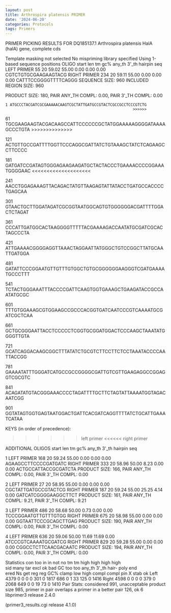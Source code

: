 ```yaml
---
layout: post
title: Arthrospira platensis PRIMER
date: '2024-06-20'
categories: Protocols
tags: Primers
---
```

PRIMER PICKING RESULTS FOR DQ185137.1 Arthrospira platensis HalA (halA) gene, complete cds

Template masking not selected
No mispriming library specified
Using 1-based sequence positions
OLIGO            start  len      tm     gc%  any_th  3'_th hairpin seq 
LEFT PRIMER         55   20   59.02   55.00    0.00   0.00    0.00 CGTCTGTGCGAAGAAGTACG
RIGHT PRIMER       234   20   59.11   55.00    0.00   0.00    0.00 CATTTCCGGGGTTTTCAGGG
SEQUENCE SIZE: 960
INCLUDED REGION SIZE: 960

PRODUCT SIZE: 180, PAIR ANY_TH COMPL: 0.00, PAIR 3'_TH COMPL: 0.00

    1 ATGCCCTACGATCGCGAAAAACAAGTCGCTATTGATGCCGTACTCGCCGCCTCCCGTCTG
                                                            >>>>>>

   61 TGCGAAGAAGTACGACAAGCCATTCCCCCCGCTATGGAAAAAGGGGATAAAAGCCCTGTA
      >>>>>>>>>>>>>>                                              

  121 ACTGTTGCCGATTTTGGTTCCCAGGCGATTATCTGTAAAGCTATCTCAGAAGCCTTCCCC
                                                                  

  181 GATGATCCGATAGTGGGAGAAGAAGATGCTACTACCCTGAAAACCCCGGAAATGGGGAAC
                                        <<<<<<<<<<<<<<<<<<<<      

  241 AACCTGGAGAAAGTTACAGACTATGTTAAGAGTATTATACCTGATGCCACCCCTGAGCAA
                                                                  

  301 GTAACTGCTTGGATAGATCGCGGTAATGGCAGTGTGGGGGGACGATTTTGGACTCTAGAT
                                                                  

  361 CCCATTGATGGCACTAAGGGGTTTTTACGAAAAGACCAATATGCGATCGCACTAGCCCTA
                                                                  

  421 ATTGAAAACGGGGAGGTTAAACTAGGAATTATGGGCTGTCCGGCTTATGCAATTGATGGA
                                                                  

  481 GATATTCCCGGAATGTTGTTTGTGGCTGTGCGGGGGGAAGGGTCGATGAAAATGCCCTTT
                                                                  

  541 TCTACTGGGAAATTTACCCCGATTCAAGTGGTGAAAGCTGAAGATACCGCCAATATGCGC
                                                                  

  601 TTTGTGGAAAGCGTGGAAGCCGCCCACGGTGATCAATCCCGTCAAAATGCGATCGCTCAA
                                                                  

  661 GCTGCGGGAATTACCTCCCCCTCGGTGCGGATGGACTCCCAAGCTAAATATGGGGTTGTA
                                                                  

  721 GCATCAGGACAAGCGGCTTTATATCTGCGTCTTCCTTCTCCTAAATACCCCAATTACCGG
                                                                  

  781 GAAAATATTTGGGATCATGCCGCCGGGGCGATTGTCGTTGAAGAGGCCGGAGGTCGCGTC
                                                                  

  841 ACAGATATGTACGGGAAACCCCTAGATTTTGCTTCTAGTATTAAAATGGTAGACAATCGG
                                                                  

  901 GGTATAGTGGTGAGTAATGGACTGATTCACGATCAGGTTTTATCTGCATTGAAATCATAA
                                                                  

KEYS (in order of precedence):
>>>>>> left primer
<<<<<< right primer

ADDITIONAL OLIGOS
                    start  len      tm     gc%  any_th  3'_th hairpin seq 

 1 LEFT PRIMER        168   20   59.24   55.00    0.00   0.00    0.00 AGAAGCCTTCCCCGATGATC
   RIGHT PRIMER       333   20   58.96   50.00    8.23   0.00    0.00 ACTGCCATTACCGCGATCTA
   PRODUCT SIZE: 166, PAIR ANY_TH COMPL: 0.00, PAIR 3'_TH COMPL: 0.00

 2 LEFT PRIMER         27   20   58.95   55.00    0.00   0.00    0.00 CGCTATTGATGCCGTACTCG
   RIGHT PRIMER       187   20   59.24   55.00   25.25   4.14    0.00 GATCATCGGGGAAGGCTTCT
   PRODUCT SIZE: 161, PAIR ANY_TH COMPL: 9.21, PAIR 3'_TH COMPL: 9.21

 3 LEFT PRIMER        486   20   58.68   50.00    0.73   0.00    0.00 TCCCGGAATGTTGTTTGTGG
   RIGHT PRIMER       675   20   58.98   55.00    0.00   0.00    0.00 GGTAATTCCCGCAGCTTGAG
   PRODUCT SIZE: 190, PAIR ANY_TH COMPL: 0.00, PAIR 3'_TH COMPL: 0.00

 4 LEFT PRIMER        636   20   59.06   50.00   11.69  11.69    0.00 ATCCCGTCAAAATGCGATCG
   RIGHT PRIMER       829   20   59.28   55.00    0.00   0.00    0.00 CGGCCTCTTCAACGACAATC
   PRODUCT SIZE: 194, PAIR ANY_TH COMPL: 0.00, PAIR 3'_TH COMPL: 0.00

Statistics
         con   too    in    in   not          no    tm    tm   high  high  high        high      
         sid  many   tar  excl    ok   bad    GC   too   too any_th 3'_th hair-  poly   end      
        ered    Ns   get   reg   reg   GC% clamp   low  high  compl compl   pin     X  stab    ok
Left    4379     0     0     0     0   301     0  1817   686      0     1    33   125     0  1416
Right   4598     0     0     0     0   379     0  2068   649      0     0    19    73     0  1410
Pair Stats:
considered 991, unacceptable product size 985, primer in pair overlaps a primer in a better pair 126, ok 6
libprimer3 release 2.4.0


(primer3_results.cgi release 4.1.0)